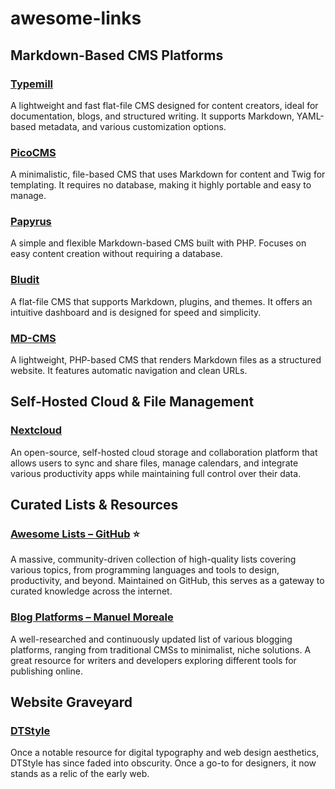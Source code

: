 # awesome-links

## Markdown-Based CMS Platforms

### [Typemill](https://typemill.net/)
A lightweight and fast flat-file CMS designed for content creators, ideal for documentation, blogs, and structured writing. It supports Markdown, YAML-based metadata, and various customization options.

### [PicoCMS](https://picocms.org/)
A minimalistic, file-based CMS that uses Markdown for content and Twig for templating. It requires no database, making it highly portable and easy to manage.

### [Papyrus](https://soma-php.github.io/papyrus/index.html)
A simple and flexible Markdown-based CMS built with PHP. Focuses on easy content creation without requiring a database.

### [Bludit](https://www.bludit.com/)
A flat-file CMS that supports Markdown, plugins, and themes. It offers an intuitive dashboard and is designed for speed and simplicity.

### [MD-CMS](https://github.com/philipptrenz/md-cms)
A lightweight, PHP-based CMS that renders Markdown files as a structured website. It features automatic navigation and clean URLs.

## Self-Hosted Cloud & File Management

### [Nextcloud](https://nextcloud.com/)
An open-source, self-hosted cloud storage and collaboration platform that allows users to sync and share files, manage calendars, and integrate various productivity apps while maintaining full control over their data.

## Curated Lists & Resources

### [Awesome Lists – GitHub](https://github.com/sindresorhus/awesome) ⭐️
A massive, community-driven collection of high-quality lists covering various topics, from programming languages and tools to design, productivity, and beyond. Maintained on GitHub, this serves as a gateway to curated knowledge across the internet.

### [Blog Platforms – Manuel Moreale](https://manuelmoreale.com/blog-platforms)
A well-researched and continuously updated list of various blogging platforms, ranging from traditional CMSs to minimalist, niche solutions. A great resource for writers and developers exploring different tools for publishing online.

## Website Graveyard

### [DTStyle](https://dtstyle.net/)
Once a notable resource for digital typography and web design aesthetics, DTStyle has since faded into obscurity. Once a go-to for designers, it now stands as a relic of the early web.

